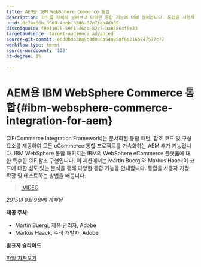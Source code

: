 ```yaml
---
title: AEM용 IBM WebSphere Commerce 통합
description: 코드를 자세히 살펴보고 다양한 통합 기능에 대해 살펴봅니다. 통합을 사용자 지정, 확장 및 테스트하는 방법에 대해 알아봅니다.
uuid: 0c7aa66b-3909-4eeb-85d6-87e7faa4db39
discoiquuid: f9e11075-59f1-46cb-82c7-ba85864f5e33
targetaudience: target-audience advanced
source-git-commit: edd0bdb28a9b3d065a64a95af6a216b747577c77
workflow-type: tm+mt
source-wordcount: '123'
ht-degree: 1%

---
```


# AEM용 IBM WebSphere Commerce 통합{#ibm-websphere-commerce-integration-for-aem}

CIF(Commerce Integration Framework)는 문서화된 통합 패턴, 참조 코드 및 구성 요소를 제공하여 모든 eCommerce 통합 프로젝트를 가속화하는 AEM 추가 기능입니다. IBM WebSphere 통합 패키지는 IBM의 WebSphere eCommerce 플랫폼에 대한 특수한 CIF 참조 구현입니다. 이 세션에서는 Martin Buergi와 Markus Haack이 코드에 대한 심도 있는 분석을 통해 다양한 통합 기능을 안내합니다. 통합을 사용자 지정, 확장 및 테스트하는 방법을 배웁니다.

>[!VIDEO](https://video.tv.adobe.com/v/19375/?quality=9)

*2015년 9월 9일에 게재됨*

**제공 주체:**

* Martin Buergi, 제품 관리자, Adobe
* Markus Haack, 수석 개발자, Adobe

**발표자 슬라이드**

[파일 가져오기](assets/150909-aem-gems-ibm-websphere-commerce-integration.pdf)
<!--
[Get back to the Overview](https://helpx.adobe.com/experience-manager/kt/eseminars/gems/aem-index.html)
-->
